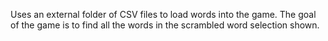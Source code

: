 Uses an external folder of CSV files to load words into the game. The goal of the game is to find all the words in the scrambled word selection shown.
